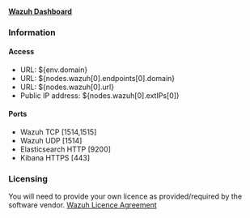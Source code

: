 #### [Wazuh Dashboard](https://${env.domain}:443)

### Information

#### Access

* URL: ${env.domain}
* URL: ${nodes.wazuh[0].endpoints[0].domain}
* URL: ${nodes.wazuh[0].url}
* Public IP address: ${nodes.wazuh[0].extIPs[0]}

#### Ports

* Wazuh TCP [1514,1515]
* Wazuh UDP [1514]
* Elasticsearch HTTP [9200]
* Kibana HTTPS [443]

### Licensing

You will need to provide your own licence as provided/required by the software vendor.
[Wazuh Licence Agreement](https://github.com/wazuh/wazuh/blob/master/LICENSE)
